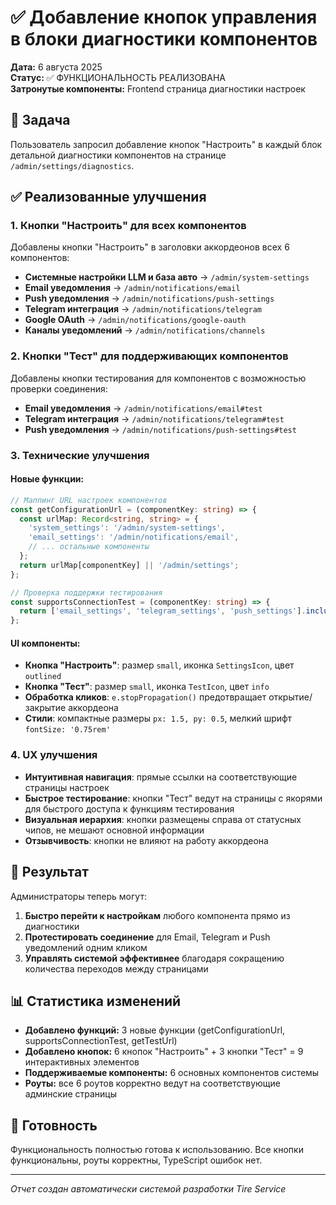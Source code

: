 # ✅ Добавление кнопок управления в блоки диагностики компонентов

**Дата:** 6 августа 2025  
**Статус:** ✅ ФУНКЦИОНАЛЬНОСТЬ РЕАЛИЗОВАНА  
**Затронутые компоненты:** Frontend страница диагностики настроек

## 🎯 Задача

Пользователь запросил добавление кнопок "Настроить" в каждый блок детальной диагностики компонентов на странице `/admin/settings/diagnostics`.

## ✅ Реализованные улучшения

### 1. Кнопки "Настроить" для всех компонентов

Добавлены кнопки "Настроить" в заголовки аккордеонов всех 6 компонентов:

- **Системные настройки LLM и база авто** → `/admin/system-settings`
- **Email уведомления** → `/admin/notifications/email`
- **Push уведомления** → `/admin/notifications/push-settings`
- **Telegram интеграция** → `/admin/notifications/telegram`
- **Google OAuth** → `/admin/notifications/google-oauth`
- **Каналы уведомлений** → `/admin/notifications/channels`

### 2. Кнопки "Тест" для поддерживающих компонентов

Добавлены кнопки тестирования для компонентов с возможностью проверки соединения:

- **Email уведомления** → `/admin/notifications/email#test`
- **Telegram интеграция** → `/admin/notifications/telegram#test`
- **Push уведомления** → `/admin/notifications/push-settings#test`

### 3. Технические улучшения

#### Новые функции:
```typescript
// Маппинг URL настроек компонентов
const getConfigurationUrl = (componentKey: string) => {
  const urlMap: Record<string, string> = {
    'system_settings': '/admin/system-settings',
    'email_settings': '/admin/notifications/email',
    // ... остальные компоненты
  };
  return urlMap[componentKey] || '/admin/settings';
};

// Проверка поддержки тестирования
const supportsConnectionTest = (componentKey: string) => {
  return ['email_settings', 'telegram_settings', 'push_settings'].includes(componentKey);
};
```

#### UI компоненты:
- **Кнопка "Настроить"**: размер `small`, иконка `SettingsIcon`, цвет `outlined`
- **Кнопка "Тест"**: размер `small`, иконка `TestIcon`, цвет `info`
- **Обработка кликов**: `e.stopPropagation()` предотвращает открытие/закрытие аккордеона
- **Стили**: компактные размеры `px: 1.5, py: 0.5`, мелкий шрифт `fontSize: '0.75rem'`

### 4. UX улучшения

- **Интуитивная навигация**: прямые ссылки на соответствующие страницы настроек
- **Быстрое тестирование**: кнопки "Тест" ведут на страницы с якорями для быстрого доступа к функциям тестирования
- **Визуальная иерархия**: кнопки размещены справа от статусных чипов, не мешают основной информации
- **Отзывчивость**: кнопки не влияют на работу аккордеона

## 🎯 Результат

Администраторы теперь могут:

1. **Быстро перейти к настройкам** любого компонента прямо из диагностики
2. **Протестировать соединение** для Email, Telegram и Push уведомлений одним кликом
3. **Управлять системой эффективнее** благодаря сокращению количества переходов между страницами

## 📊 Статистика изменений

- **Добавлено функций:** 3 новые функции (getConfigurationUrl, supportsConnectionTest, getTestUrl)
- **Добавлено кнопок:** 6 кнопок "Настроить" + 3 кнопки "Тест" = 9 интерактивных элементов
- **Поддерживаемые компоненты:** 6 основных компонентов системы
- **Роуты:** все 6 роутов корректно ведут на соответствующие админские страницы

## 🚀 Готовность

Функциональность полностью готова к использованию. Все кнопки функциональны, роуты корректны, TypeScript ошибок нет.

---
*Отчет создан автоматически системой разработки Tire Service*